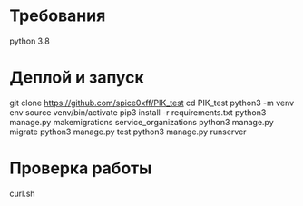 # Требования
python 3.8

# Деплой и запуск
git clone https://github.com/spice0xff/PIK_test
cd PIK_test
python3 -m venv env
source venv/bin/activate
pip3 install -r requirements.txt
python3 manage.py makemigrations service_organizations
python3 manage.py migrate
python3 manage.py test
python3 manage.py runserver

# Проверка работы
curl.sh
